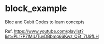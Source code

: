 # block_example

Bloc and Cubit Codes to learn concepts

Ref. https://www.youtube.com/playlist?list=PLr7P7lMIUTuvDBbmq66Kwz_OEt_7U9fLH
